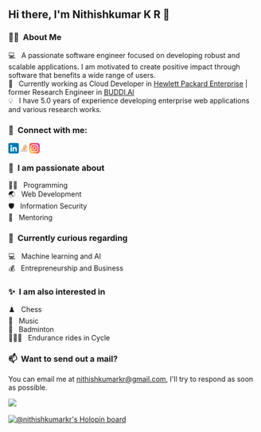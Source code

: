 ## Hi there, I'm Nithishkumar K R 👋

### 👨‍💻 &nbsp;About Me

💻 &nbsp; A passionate software engineer focused on developing robust and scalable applications. I am motivated to create positive impact through software that benefits a wide range of users.\
💼 &nbsp; Currently working as Cloud Developer in [Hewlett Packard Enterprise](https://www.arubanetworks.com/) | former Research Engineer in [BUDDI.AI](https://buddi.ai) \
💡 &nbsp; I have 5.0 years of experience developing enterprise web applications and various research works.

### 🤝 &nbsp;Connect with me:

<a href="https://www.linkedin.com/in/nithishkumarkr/"><img align="left" src="images/linkedin.png" alt="Nithishkumar K R | LinkedIn" width="21px"/></a> &emsp;
<a href="https://stackoverflow.com/users/9113635/nithishkumar-k-r"><img align="left" src="images/stackoverflow.png" alt="Nithishkumar K R | Stackoverflow" width="21px"/></a> &emsp;
<a href="https://www.instagram.com/nithishkumarkr/"><img align="left" src="images/instagram.png" alt="Nithishkumar K R | Instagram" width="21px"/></a>

### 🌱 &nbsp;I am passionate about

👨‍💻 &nbsp; Programming\
🌏 &nbsp; Web Development\
🛡️ &nbsp; Information Security\
📝 &nbsp; Mentoring

### 👀 &nbsp;Currently curious regarding

💻 &nbsp; Machine learning and AI\
💰 &nbsp; Entrepreneurship and Business

### ✨ &nbsp;I am also interested in

♟️ &nbsp; Chess\
🎼 &nbsp; Music\
🏸 &nbsp; Badminton\
🚴🏼‍♂️ &nbsp; Endurance rides in Cycle

### 📫 &nbsp;Want to send out a mail?

You can email me at [nithishkumarkr@gmail.com](mailto:nithishkumarkr@gmail.com), I'll try to respond as soon as possible.

![](https://komarev.com/ghpvc/?username=krnithishkumar&style=for-the-badge)

[![@nithishkumarkr's Holopin board](https://holopin.me/nithishkumarkr)](https://holopin.io/@nithishkumarkr)
